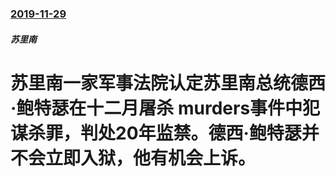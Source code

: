 ### [2019-11-29](/news/2019/11/29/index.md)

##### 苏里南
#  苏里南一家军事法院认定苏里南总统德西·鲍特瑟在十二月屠杀 murders事件中犯谋杀罪，判处20年监禁。德西·鲍特瑟并不会立即入狱，他有机会上诉。



